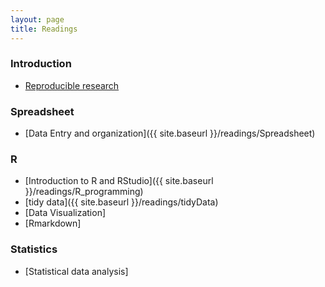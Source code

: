 ```yaml
---
layout: page
title: Readings
---
```


### Introduction
* [Reproducible research](https://ropensci.github.io/reproducibility-guide/sections/introduction/)

### Spreadsheet

* [Data Entry and organization]({{ site.baseurl }}/readings/Spreadsheet)

### R

* [Introduction to R and RStudio]({{ site.baseurl }}/readings/R_programming)
* [tidy data]({{ site.baseurl }}/readings/tidyData)
* [Data Visualization]
* [Rmarkdown]


### Statistics

* [Statistical data analysis]

